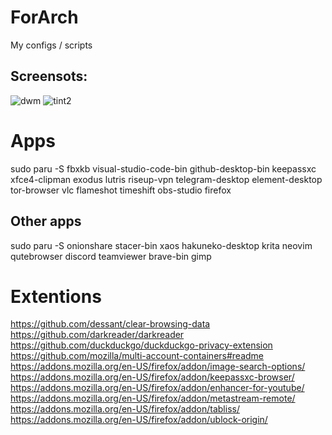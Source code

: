 # ForArch
My configs / scripts
## Screensots:
<img src="https://imgur.com/6CCeQYv.png"      alt="dwm"/>
<img src="https://i.ibb.co/hMyL0r7/tint2.png" alt="tint2"/>

# Apps
sudo paru -S fbxkb visual-studio-code-bin github-desktop-bin keepassxc xfce4-clipman exodus lutris riseup-vpn telegram-desktop element-desktop tor-browser vlc flameshot timeshift obs-studio firefox

## Other apps
sudo paru -S onionshare stacer-bin xaos hakuneko-desktop krita neovim qutebrowser discord teamviewer brave-bin gimp

# Extentions
https://github.com/dessant/clear-browsing-data
https://github.com/darkreader/darkreader
https://github.com/duckduckgo/duckduckgo-privacy-extension
https://github.com/mozilla/multi-account-containers#readme
https://addons.mozilla.org/en-US/firefox/addon/image-search-options/
https://addons.mozilla.org/en-US/firefox/addon/keepassxc-browser/
https://addons.mozilla.org/en-US/firefox/addon/enhancer-for-youtube/
https://addons.mozilla.org/en-US/firefox/addon/metastream-remote/
https://addons.mozilla.org/en-US/firefox/addon/tabliss/
https://addons.mozilla.org/en-US/firefox/addon/ublock-origin/